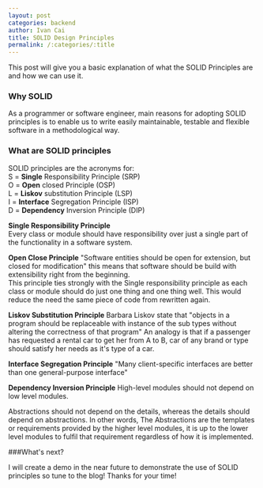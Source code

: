 ```yaml
---
layout: post
categories: backend
author: Ivan Cai
title: SOLID Design Principles
permalink: /:categories/:title
---
```


This post will give you a basic explanation of what the SOLID Principles are and how we can use it. 

### Why SOLID

As a programmer or software engineer, main reasons for adopting SOLID principles is to enable us to write easily maintainable, testable and flexible software in a methodological way. 

### What are SOLID principles 

SOLID principles are the acronyms for:   
S = **Single** Responsibility Principle (SRP)   
O = **Open** closed Principle (OSP)   
L =  **Liskov** substitution Principle (LSP)   
I  =  **Interface** Segregation Principle (ISP)   
D = **Dependency** Inversion Principle (DIP)  

**Single Responsibility Principle**   
Every class or module should have responsibility over just a single part of the functionality in a software system. 


**Open Close Principle**
"Software entities should be open for extension, but closed for modification" 
this means that software should be build with extensibility right from the beginning.   
This principle ties strongly with the Single responsibility principle as each class or module should do just one thing and one thing well. This would reduce the need the same piece of code from rewritten again.  

**Liskov Substitution Principle**
Barbara Liskov state that "objects in a program should be replaceable with instance of the sub types without altering the correctness of that program"
An analogy is that if a passenger has requested a rental car to get her from A to B, 
car of any brand or type should satisfy her needs as it's type of a car.

**Interface Segregation Principle**
"Many client-specific interfaces are better than one general-purpose interface"

**Dependency Inversion Principle**
High-level modules should not depend on low level modules. 

Abstractions should not depend on the details, whereas the details should depend on abstractions. 
In other words, The Abstractions are the templates or requirements provided by the higher level modules, it is up to the lower level modules to fulfil that requirement regardless of how it is implemented. 




###What's next?

I will create a demo in the near future to demonstrate the use of SOLID principles so tune to the blog! Thanks for your time!  